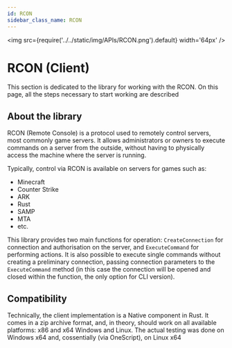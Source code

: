```yaml
---
id: RCON
sidebar_class_name: RCON
---
```


<img src={require('../../static/img/APIs/RCON.png').default} width='64px' />

# RCON (Client)

This section is dedicated to the library for working with the RCON. On this page, all the steps necessary to start working are described

## About the library

RCON (Remote Console) is a protocol used to remotely control servers, most commonly game servers. It allows administrators or owners to execute commands on a server from the outside, without having to physically access the machine where the server is running.

Typically, control via RCON is available on servers for games such as:
 - Minecraft
 - Counter Strike
 - ARK
 - Rust
 - SAMP
 - MTA
 - etc.

This library provides two main functions for operation: `CreateConnection` for connection and authorisation on the server, and `ExecuteCommand` for performing actions. It is also possible to execute single commands without creating a preliminary connection, passing connection parameters to the `ExecuteCommand` method (in this case the connection will be opened and closed within the function, the only option for CLI version).

## Compatibility

Technically, the client implementation is a Native component in Rust. It comes in a zip archive format, and, in theory, should work on all available platforms: x86 and x64 Windows and Linux. The actual testing was done on Windows x64 and, cossentially (via OneScript), on Linux x64